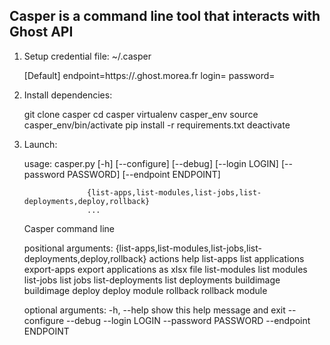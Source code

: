 Casper is a command line tool that interacts with Ghost API
-----------------------------------------------------------
1) Setup credential file: ~/.casper

    [Default]
    endpoint=https://<client>.ghost.morea.fr
    login=<yourlogin>
    password=<yourpassword>

2) Install dependencies:
    
    git clone casper 
    cd casper
    virtualenv casper_env
    source casper_env/bin/activate
    pip install -r requirements.txt
    deactivate

3) Launch:

    usage: casper.py [-h] [--configure] [--debug] [--login LOGIN]
                     [--password PASSWORD] [--endpoint ENDPOINT]
                     
                     {list-apps,list-modules,list-jobs,list-deployments,deploy,rollback}
                     ...
    
    Casper command line
    
    positional arguments:
      {list-apps,list-modules,list-jobs,list-deployments,deploy,rollback}
                            actions help
        list-apps           list applications
        export-apps         export applications as xlsx file
        list-modules        list modules
        list-jobs           list jobs
        list-deployments    list deployments
        buildimage          buildimage
        deploy              deploy module
        rollback            rollback module
    
    optional arguments:
      -h, --help            show this help message and exit
      --configure
      --debug
      --login LOGIN
      --password PASSWORD
      --endpoint ENDPOINT
